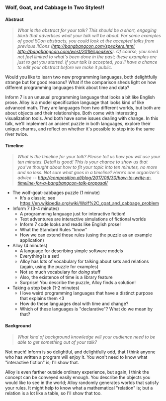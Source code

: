 ### Wolf, Goat, and Cabbage In Two Styles!!

#### Abstract

> *What is the abstract for your talk?
> This should be a short, engaging blurb that advertises what your talk will be about. For some examples of good !!Con abstracts, you could look at the accepted talks from previous !!Cons (http://bangbangcon.com/speakers.html, http://bangbangcon.com/west/2019/speakers). Of course, you need not feel limited to what's been done in the past; these examples are just to get you started. If your talk is accepted, you'll have a chance to edit your abstract before we make it public.*

Would you like to learn two new programming languages, both delightfully strange but for good reasons? What if the comparison sheds light on how different programming languages think about time and data?

Inform 7 is an unusual programming language that looks a bit like English prose. Alloy is a model specification language that looks kind of like advanced math. They are languages from two different worlds, but both are about objects and their relationships. Both come with interesting visualization tools. And both have some issues dealing with change. In this talk, we'll implement an ancient puzzle in both languages, explore their unique charms, and reflect on whether it's possible to step into the same river twice.


#### Timeline

> *What is the timeline for your talk?
> Please tell us how you will use your ten minutes. Detail is good! This is your chance to show us that you've thought about how to fit your topic into ten minutes, no more and no less. Not sure what goes in a timeline? Here’s one organizer’s advice -- <http://composition.al/blog/2017/06/30/how-to-write-a-timeline-for-a-bangbangcon-talk-proposal/>*

- The wolf-goat-cabbages puzzle (1 minute)
    - It's a classic; see <https://en.wikipedia.org/wiki/Wolf%2C_goat_and_cabbage_problem>
- Inform 7 (3-4 minutes)
    - A programming language just for interactive fiction!
    - Text adventures are interactive simulations of fictional worlds
    - Inform 7 code looks and reads like English prose!
    - What the Standard Rules "know"
    - How we can extend those rules (using the puzzle as an example application)
- Alloy (4 minutes)
    - A language for describing simple software models
    - Everything is a set!
    - Alloy has lots of vocabulary for talking about sets and relations (again, using the puzzle for examples)
    - Not so much vocabulary for *doing* stuff
    - Also, the existence of time is a library feature
    - Surprise! You describe the puzzle, Alloy finds a solution!
- Taking a step back (1-2 minutes)
    - I love weird programming languages that have a distinct purpose that explains them <3
    - How do these languages deal with time and change?
    - Which of these languages is "declarative"? What do we mean by that?


#### Background

> *What kind of background knowledge will your audience need to be able to get something out of your talk?*

Not much! Inform is so delightful, and delightfully odd, that I think anyone who has written a program will enjoy it. You won't need to know what "interactive fiction" is; I'll show that.

Alloy is even farther outside ordinary experience, but again, I think the concept can be conveyed easily enough. You describe the objects you would like to see in the world; Alloy randomly generates worlds that satisfy your rules. It might help to know what a mathematical "relation" is; but a relation is a lot like a table, so I'll show that too. 

